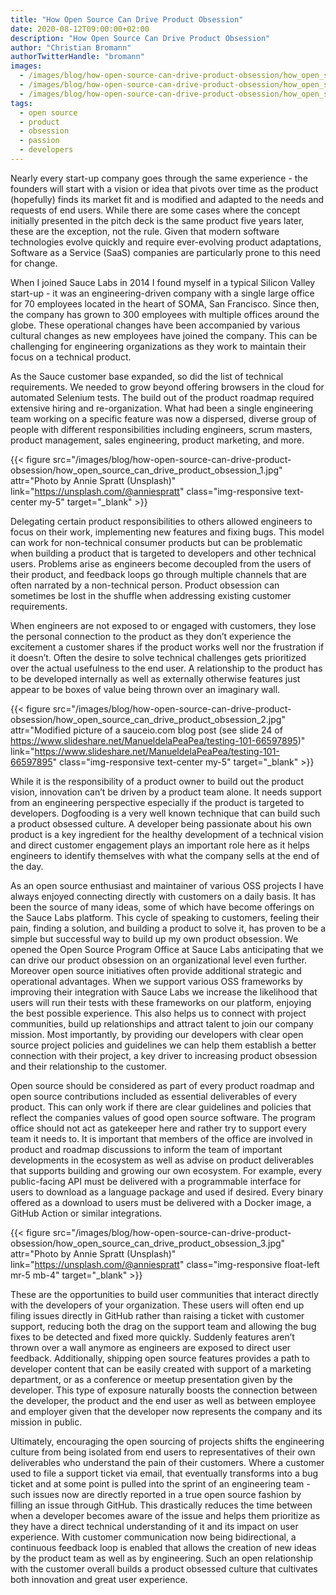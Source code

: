 ```yaml
---
title: "How Open Source Can Drive Product Obsession"
date: 2020-08-12T09:00:00+02:00
description: "How Open Source Can Drive Product Obsession"
author: "Christian Bromann"
authorTwitterHandle: "bromann"
images:
  - /images/blog/how-open-source-can-drive-product-obsession/how_open_source_can_drive_product_obsession_1.jpg
  - /images/blog/how-open-source-can-drive-product-obsession/how_open_source_can_drive_product_obsession_2.jpg
  - /images/blog/how-open-source-can-drive-product-obsession/how_open_source_can_drive_product_obsession_3.jpg
tags:
  - open source
  - product
  - obsession
  - passion
  - developers
---
```


Nearly every start-up company goes through the same experience - the founders
will start with a vision or idea that pivots over time as the product (hopefully)
finds its market fit and is modified and adapted to the needs and requests of end
users. While there are some cases where the concept initially presented in the
pitch deck is the same product five years later, these are the exception, not the
rule. Given that modern software technologies evolve quickly and require
ever-evolving product adaptations, Software as a Service (SaaS) companies are
particularly prone to this need for change.

When I joined Sauce Labs in 2014 I found myself in a typical Silicon Valley
start-up - it was an engineering-driven company with a single large office for
70 employees located in the heart of SOMA, San Francisco. Since then, the company
has grown to 300 employees with multiple offices around the globe. These
operational changes have been accompanied by various cultural changes as new
employees have joined the company. This can be challenging for engineering
organizations as they work to maintain their focus on a technical product.

As the Sauce customer base expanded, so did the list of technical requirements.
We needed to grow beyond offering browsers in the cloud for automated Selenium
tests. The build out of the product roadmap required extensive hiring and
re-organization. What had been a single engineering team working on a specific
feature was now a dispersed, diverse group of people with different
responsibilities including engineers, scrum masters, product management,
sales engineering, product marketing, and more.

{{< figure src="/images/blog/how-open-source-can-drive-product-obsession/how_open_source_can_drive_product_obsession_1.jpg" attr="Photo by Annie Spratt (Unsplash)" link="https://unsplash.com/@anniespratt" class="img-responsive text-center my-5" target="_blank" >}}

Delegating certain product responsibilities to others allowed engineers to
focus on their work, implementing new features and fixing bugs. This model
can work for non-technical consumer products but can be problematic when
building a product that is targeted to developers and other technical users.
Problems arise as engineers become decoupled from the users of their product,
and feedback loops go through multiple channels that are often narrated by a
non-technical person. Product obsession can sometimes be lost in the shuffle
when addressing existing customer requirements.

When engineers are not exposed to or engaged with customers, they lose the
personal connection to the product as they don’t experience the excitement
a customer shares if the product works well nor the frustration if it doesn’t.
Often the desire to solve technical challenges gets prioritized over the
actual usefulness to the end user. A relationship to the product has to be
developed internally as well as externally otherwise features just appear
to be boxes of value being thrown over an imaginary wall.

{{< figure src="/images/blog/how-open-source-can-drive-product-obsession/how_open_source_can_drive_product_obsession_2.jpg" attr="Modified picture of a sauceio.com blog post (see slide 24 of <https://www.slideshare.net/ManueldelaPeaPea/testing-101-66597895>)" link="https://www.slideshare.net/ManueldelaPeaPea/testing-101-66597895" class="img-responsive text-center my-5" target="_blank" >}}

While it is the responsibility of a product owner to build out the product
vision, innovation can’t be driven by a product team alone. It needs support
from an engineering perspective especially if the product is targeted to
developers. Dogfooding is a very well known technique that can build such a
product obsessed culture. A developer being passionate about his own product
is a key ingredient for the healthy development of a technical vision and
direct customer engagement plays an important role here as it helps engineers
to identify themselves with what the company sells at the end of the day.

As an open source enthusiast and maintainer of various OSS projects I have always
enjoyed connecting directly with customers on a daily basis. It has been the
source of many ideas, some of which have become offerings on the Sauce Labs
platform. This cycle of speaking to customers, feeling their pain, finding a
solution, and building a product to solve it, has proven to be a simple but
successful way to build up my own product obsession. We opened the Open Source
Program Office at Sauce Labs anticipating that we can drive our product
obsession on an organizational level even further. Moreover open source
initiatives often provide additional strategic and operational advantages.
When we support various OSS frameworks by improving their integration with
Sauce Labs we increase the likelihood that users will run their tests with
these frameworks on our platform, enjoying the best possible experience.
This also helps us to connect with project communities, build up relationships
and attract talent to join our company mission. Most importantly, by
providing our developers with clear open source project policies and guidelines
we can help them establish a better connection with their project, a key
driver to increasing product obsession and their relationship to the customer.

Open source should be considered as part of every product roadmap and open
source contributions included as essential deliverables of every product.
This can only work if there are clear guidelines and policies that reflect
the companies values of good open source software. The program office should
not act as gatekeeper here and rather try to support every team it needs to.
It is important that members of the office are involved in product and roadmap
discussions to inform the team of important developments in the ecosystem as
well as advise on product deliverables that supports building and growing our
own ecosystem. For example, every public-facing API must be delivered with a
programmable interface for users to download as a language package and used if
desired. Every binary offered as a download to users must be delivered with a
Docker image, a GitHub Action or similar integrations.

{{< figure src="/images/blog/how-open-source-can-drive-product-obsession/how_open_source_can_drive_product_obsession_3.jpg" attr="Photo by Annie Spratt (Unsplash)" link="https://unsplash.com/@anniespratt" class="img-responsive float-left mr-5 mb-4" target="_blank" >}}

These are the opportunities to build user communities that interact directly
with the developers of your organization. These users will often end up filing
issues directly in GitHub rather than raising a ticket with customer support,
reducing both the drag on the support team and allowing the bug fixes to be
detected and fixed more quickly. Suddenly features aren’t thrown over a wall
anymore as engineers are exposed to direct user feedback. Additionally, shipping
open source features provides a path to developer content that can be easily
created with support of a marketing department, or as a conference or meetup
presentation given by the developer. This type of exposure naturally boosts the
connection between the developer, the product and the end user as well as between
employee and employer given that the developer now represents the company and
its mission in public.

Ultimately, encouraging the open sourcing of projects shifts the engineering
culture from being isolated from end users to representatives of their own
deliverables who understand the pain of their customers. Where a customer used
to file a support ticket via email, that eventually transforms into a bug ticket
and at some point is pulled into the sprint of an engineering team - such issues
now are directly reported in a true open source fashion by filling an issue
through GitHub. This drastically reduces the time between when a developer becomes
aware of the issue and helps them prioritize as they have a direct technical
understanding of it and its impact on user experience. With customer communication
now being bidirectional, a continuous feedback loop is enabled that allows the
creation of new ideas by the product team as well as by engineering. Such an
open relationship with the customer overall builds a product obsessed culture
that cultivates both innovation and great user experience.

